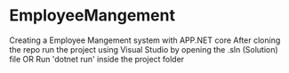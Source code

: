 # EmployeeMangement
Creating a Employee Mangement system with APP.NET core
After cloning the repo run the project using Visual Studio by opening the .sln (Solution) file
OR
Run 'dotnet run' inside the project folder